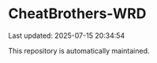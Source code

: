 # CheatBrothers-WRD

Last updated: 2025-07-15 20:34:54

This repository is automatically maintained.
